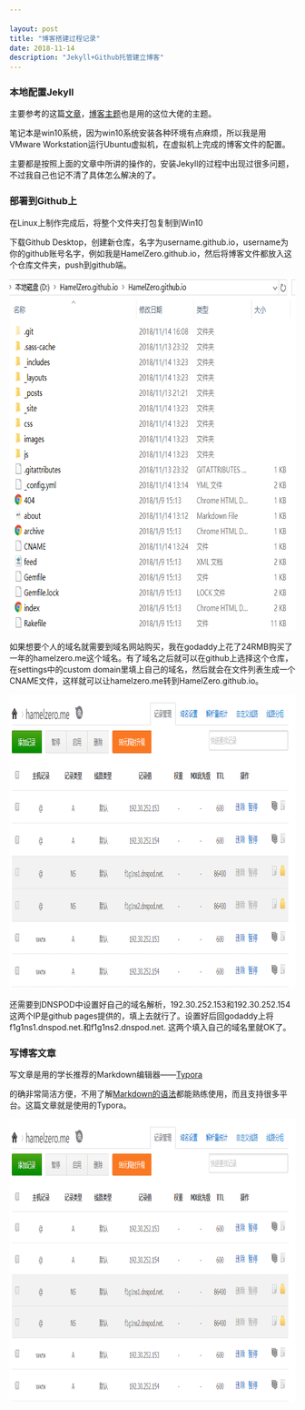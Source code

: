 ```yaml
---

layout: post
title: "博客搭建过程记录"
date: 2018-11-14
description: "Jekyll+Github托管建立博客"
---
```



### 本地配置Jekyll

主要参考的这篇[文章](http://baixin.io/2016/10/jekyll_tutorials1/ )，[博客主题](https://github.com/leopardpan/leopardpan.github.io )也是用的这位大佬的主题。

笔记本是win10系统，因为win10系统安装各种环境有点麻烦，所以我是用VMware Workstation运行Ubuntu虚拟机，在虚拟机上完成的博客文件的配置。

主要都是按照上面的文章中所讲的操作的，安装Jekyll的过程中出现过很多问题，不过我自己也记不清了具体怎么解决的了。

### 部署到Github上

在Linux上制作完成后，将整个文件夹打包复制到Win10

下载Github Desktop，创建新仓库，名字为username.github.io，username为你的github账号名字，例如我是HamelZero.github.io，然后将博客文件都放入这个仓库文件夹，push到github端。

<img src="/images/posts/Blog/image1.png" height="620" width="744">



如果想要个人的域名就需要到域名网站购买，我在godaddy上花了24RMB购买了一年的hamelzero.me这个域名。有了域名之后就可以在github上选择这个仓库，在settings中的custom domain里填上自己的域名，然后就会在文件列表生成一个CNAME文件，这样就可以让hamelzero.me转到HamelZero.github.io。

<img src="/images/posts/Blog/image2.png" height="518" width="995">

还需要到DNSPOD中设置好自己的域名解析，192.30.252.153和192.30.252.154这两个IP是github pages提供的，填上去就行了。设置好后回godaddy上将f1g1ns1.dnspod.net.和f1g1ns2.dnspod.net. 这两个填入自己的域名里就OK了。

### 写博客文章

写文章是用的学长推荐的Markdown编辑器——[Typora](https://typora.io/)

的确非常简洁方便，不用了解[Markdown的语法](https://coding.net/help/doc/project/markdown.html)都能熟练使用，而且支持很多平台。这篇文章就是使用的Typora。

<img src="/images/posts/Blog/image2.png" height="500" width="800">